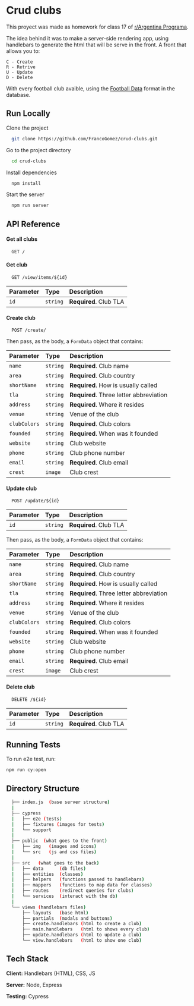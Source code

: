 # Crud clubs

This proyect was made as homework for class 17 of [r/Argentina Programa](https://argentinaprograma.com/).

The idea behind it was to make a server-side rendering app, using handlebars to generate the html that will be serve in the front. A front that allows you to:

    C - Create
    R - Retrive
    U - Update
    D - Delete

With every football club avaible, using the [Football Data](https://www.football-data.org/) format in the database.

## Run Locally

Clone the project

```bash
  git clone https://github.com/FrancoGomez/crud-clubs.git
```

Go to the project directory

```bash
  cd crud-clubs
```

Install dependencies

```bash
  npm install
```

Start the server

```bash
  npm run server
```

## API Reference

#### Get all clubs

```http
  GET /
```

#### Get club

```http
  GET /view/items/${id}
```

| Parameter | Type     | Description            |
| :-------- | :------- | :--------------------- |
| `id`      | `string` | **Required**. Club TLA |

#### Create club

```http
  POST /create/
```

Then pass, as the body, a `FormData` object that contains:

| Parameter    | Type     | Description                             |
| :----------- | :------- | :-------------------------------------- |
| `name`       | `string` | **Required**. Club name                 |
| `area`       | `string` | **Required**. Club country              |
| `shortName`  | `string` | **Required**. How is usually called     |
| `tla`        | `string` | **Required**. Three letter abbreviation |
| `address`    | `string` | **Required**. Where it resides          |
| `venue`      | `string` | Venue of the club                       |
| `clubColors` | `string` | **Required**. Club colors               |
| `founded`    | `string` | **Required**. When was it founded       |
| `website`    | `string` | Club website                            |
| `phone`      | `string` | Club phone number                       |
| `email`      | `string` | **Required**. Club email                |
| `crest`      | `image`  | Club crest                              |

#### Update club

```http
  POST /update/${id}
```

| Parameter | Type     | Description            |
| :-------- | :------- | :--------------------- |
| `id`      | `string` | **Required**. Club TLA |

Then pass, as the body, a `FormData` object that contains:

| Parameter    | Type     | Description                             |
| :----------- | :------- | :-------------------------------------- |
| `name`       | `string` | **Required**. Club name                 |
| `area`       | `string` | **Required**. Club country              |
| `shortName`  | `string` | **Required**. How is usually called     |
| `tla`        | `string` | **Required**. Three letter abbreviation |
| `address`    | `string` | **Required**. Where it resides          |
| `venue`      | `string` | Venue of the club                       |
| `clubColors` | `string` | **Required**. Club colors               |
| `founded`    | `string` | **Required**. When was it founded       |
| `website`    | `string` | Club website                            |
| `phone`      | `string` | Club phone number                       |
| `email`      | `string` | **Required**. Club email                |
| `crest`      | `image`  | Club crest                              |

#### Delete club

```http
  DELETE /${id}
```

| Parameter | Type     | Description            |
| :-------- | :------- | :--------------------- |
| `id`      | `string` | **Required**. Club TLA |

## Running Tests

To run e2e test, run:

```bash
npm run cy:open
```

## Directory Structure

```bash
  ├── index.js  (base server structure)
  |
  ├── cypress
  |   ├── e2e (tests)
  |   ├── fixtures (images for tests)
  |   └── support
  |
  ├── public  (what goes to the front)
  |   ├── img   (images and icons)
  |   └── src   (js and css files)
  |
  ├── src   (what goes to the back)
  |   ├── data      (db files)
  |   ├── entities  (classes)
  |   ├── helpers   (functions passed to handlebars)
  |   ├── mappers   (functions to map data for classes)
  |   ├── routes    (redirect queries for clubs)
  |   └── services  (interact with the db)
  |
  └── views (handlebars files)
      ├── layouts   (base html)
      ├── partials  (modals and buttons)
      ├── create.handlebars (html to create a club)
      ├── main.handlebars   (html to shows every club)
      ├── update.handlebars (html to update a club)
      └── view.handlebars   (html to show one club)
```

## Tech Stack

**Client:** Handlebars (HTML), CSS, JS

**Server:** Node, Express

**Testing:** Cypress

